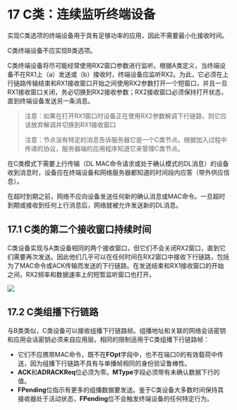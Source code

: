 # 17 C类：连续监听终端设备

实现C类选项的终端设备用于具有足够功率的应用，因此不需要最小化接收时间。

C类终端设备不应实现B类选项。

C类终端设备将尽可能经常使用RX2窗口参数进行监听。根据A类定义，当终端设备不在RX1上（a）发送或（b）接收时，终端设备应监听RX2。为此，它必须在上行链路传输结束和RX1接收窗口开始之间使用RX2参数打开一个短窗口，并且一旦RX1接收窗口关闭，务必切换到RX2接收参数；RX2接收窗口必须保持打开状态，直到终端设备发送另一条消息。

> 注意：如果在打开RX1窗口时设备正在使用RX2参数解调下行链路，则它应该放弃解调并切换到RX1接收窗口
>
> 注意：节点没有特定的消息告诉服务器它是一个C类节点。根据加入过程中传递的协议，服务器端的应用程序知道它来管理C类节点。

在C类模式下需要上行传输（DL MAC命令请求或处于确认模式的DL消息）的设备收到消息时，设备应在终端设备和网络服务器都知道的时间段内应答（带外供应信息）。

在超时到期之前，网络不应向设备发送任何新的确认消息或MAC命令。一旦超时到期或接收到任何上行消息后，网络就被允许发送新的DL消息。

## 17.1 C类的第二个接收窗口持续时间

C类设备实现与A类设备相同的两个接收窗口，但它们不会关闭RX2窗口，直到它们需要再次发送。因此他们几乎可以在任何时间在RX2窗口中接收下行链路，包括为了MAC命令或ACK传输而发送的下行链路。在发送结束和RX1接收窗口的开始之间，RX2频率和数据速率上的短暂监听窗口也打开。

![](.gitbook/assets/figure-65-class-c-end-device-reception-slot-timing.png)

## 17.2 C类组播下行链路

与B类类似，C类设备可以接收组播下行链路帧。组播地址和关联的网络会话密钥和应用会话密钥必须来自应用层。相同的限制适用于C类组播下行链路帧：

* 它们不应携带MAC命令，既不在**FOpt**字段中，也不在端口0的有效载荷中传送，因为组播下行链路不具有与单播帧相同的身份验证鲁棒性。
* **ACK**和**ADRACKReq**位必须为零。**MType**字段必须带有未确认数据下行的值。
* **FPending**位指示有更多的组播数据要发送。鉴于C类设备大多数时间保持其接收器处于活动状态，**FPending**位不会触发终端设备的任何特定行为。

